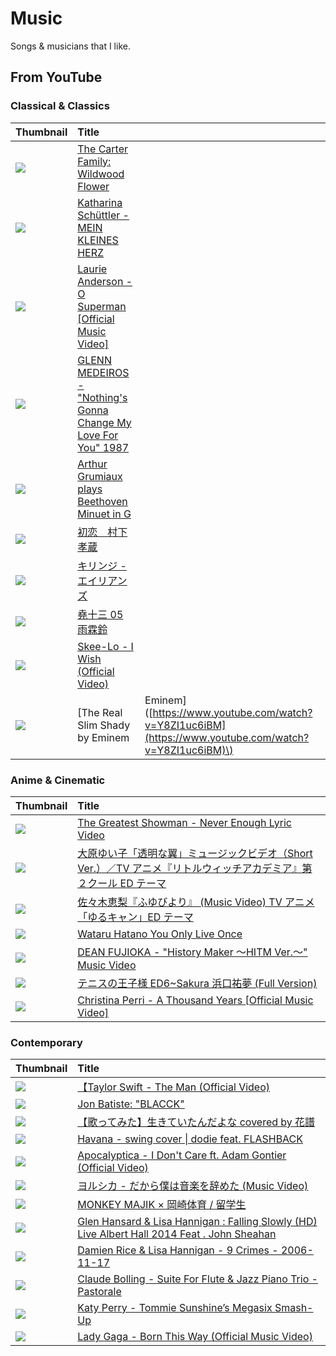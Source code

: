 # Music

Songs & musicians that I like.

## From YouTube

### Classical & Classics

| Thumbnail | Title |  |
| :--- | :--- | :--- |
| ![](https://img.youtube.com/vi/ewnfWoSQz3o/0.jpg) | [The Carter Family: Wildwood Flower](https://www.youtube.com/watch?v=ewnfWoSQz3o) |  |
| ![](https://img.youtube.com/vi/z6JzS0hlcCM/0.jpg) | [Katharina Schüttler - MEIN KLEINES HERZ](https://www.youtube.com/watch?v=z6JzS0hlcCM) |  |
| ![](https://img.youtube.com/vi/Vkfpi2H8tOE/0.jpg) | [Laurie Anderson - O Superman \[Official Music Video\]](https://www.youtube.com/watch?v=Vkfpi2H8tOE) |  |
| ![](https://img.youtube.com/vi/14il7-w9peA/0.jpg) | [GLENN MEDEIROS - "Nothing's Gonna Change My Love For You" 1987](https://www.youtube.com/watch?v=14il7-w9peA) |  |
| ![](https://img.youtube.com/vi/wbwUBlYU9eQ/0.jpg) | [Arthur Grumiaux plays Beethoven Minuet in G](https://www.youtube.com/watch?v=wbwUBlYU9eQ) |  |
| ![](https://img.youtube.com/vi/OKizrDxp54c/0.jpg) | [初恋　村下孝蔵](https://www.youtube.com/watch?v=OKizrDxp54c) |  |
| ![](https://img.youtube.com/vi/w05Q_aZKkFw/0.jpg) | [キリンジ - エイリアンズ](https://www.youtube.com/watch?v=w05Q_aZKkFw) |  |
| ![](https://img.youtube.com/vi/L8f6NbamNpU/0.jpg) | [堯十三 05 雨霖鈴](https://www.youtube.com/watch?v=L8f6NbamNpU) |  |
| ![](https://img.youtube.com/vi/ryDOy3AosBw/0.jpg) | [Skee-Lo - I Wish \(Official Video\)](https://www.youtube.com/watch?v=ryDOy3AosBw) |  |
| ![](https://img.youtube.com/vi/Y8ZI1uc6iBM/0.jpg) | \[The Real Slim Shady by Eminem | Eminem\]\([https://www.youtube.com/watch?v=Y8ZI1uc6iBM](https://www.youtube.com/watch?v=Y8ZI1uc6iBM)\) |

### Anime & Cinematic

| Thumbnail | Title |
| :--- | :--- |
| ![](https://img.youtube.com/vi/6jZVsr7q-tE/0.jpg) | [The Greatest Showman - Never Enough Lyric Video](https://www.youtube.com/watch?v=6jZVsr7q-tE) |
| ![](https://img.youtube.com/vi/wOQTN9XUoF8/0.jpg) | [大原ゆい子「透明な翼」ミュージックビデオ（Short Ver.）／TV アニメ『リトルウィッチアカデミア』第２クール ED テーマ](https://www.youtube.com/watch?v=wOQTN9XUoF8) |
| ![](https://img.youtube.com/vi/0EX3tQWswj0/0.jpg) | [佐々木恵梨『ふゆびより』 \(Music Video\) TV アニメ「ゆるキャン」ED テーマ](https://www.youtube.com/watch?v=0EX3tQWswj0) |
| ![](https://img.youtube.com/vi/rBwTxZd4kWw/0.jpg) | [Wataru Hatano You Only Live Once](https://www.youtube.com/watch?v=rBwTxZd4kWw) |
| ![](https://img.youtube.com/vi/nnEOS5kupuc/0.jpg) | [DEAN FUJIOKA - "History Maker 〜HITM Ver.〜" Music Video](https://www.youtube.com/watch?v=nnEOS5kupuc) |
| ![](https://img.youtube.com/vi/hVh9d8eEldU/0.jpg) | [テニスの王子様 ED6~Sakura 浜口祐夢 \(Full Version\)](https://www.youtube.com/watch?v=hVh9d8eEldU) |
| ![](https://img.youtube.com/vi/rtOvBOTyX00/0.jpg) | [Christina Perri - A Thousand Years \[Official Music Video\]](https://www.youtube.com/watch?v=rtOvBOTyX00) |

### Contemporary

| Thumbnail | Title |
| :--- | :--- |
| ![](https://img.youtube.com/vi/AqAJLh9wuZ0/0.jpg) | [【Taylor Swift - The Man \(Official Video\)](https://www.youtube.com/watch?v=AqAJLh9wuZ0) |
| ![](https://img.youtube.com/vi/lFhDStU8-ko/0.jpg) | [Jon Batiste: "BLACCK"](https://www.youtube.com/watch?v=lFhDStU8-ko) |
| ![](https://img.youtube.com/vi/kLLP033jBs8/0.jpg) | [【歌ってみた】生きていたんだよな covered by 花譜](https://www.youtube.com/watch?v=kLLP033jBs8) |
| ![](https://img.youtube.com/vi/-5aaJJQFvOg/0.jpg) | [Havana - swing cover \| dodie feat. FLASHBACK](https://www.youtube.com/watch?v=-5aaJJQFvOg) |
| ![](https://img.youtube.com/vi/qxDcWvZCSRg/0.jpg) | [Apocalyptica - I Don't Care ft. Adam Gontier \(Official Video\)](https://www.youtube.com/watch?v=qxDcWvZCSRg) |
| ![](https://img.youtube.com/vi/KTZ-y85Erus/0.jpg) | [ヨルシカ - だから僕は音楽を辞めた \(Music Video\)](https://www.youtube.com/watch?v=KTZ-y85Erus) |
| ![](https://img.youtube.com/vi/lvEVP7NPklU/0.jpg) | [MONKEY MAJIK × 岡崎体育 / 留学生](https://www.youtube.com/watch?v=lvEVP7NPklU) |
| ![](https://img.youtube.com/vi/VFkfhbQsXiA/0.jpg) | [Glen Hansard & Lisa Hannigan : Falling Slowly \(HD\) Live Albert Hall 2014 Feat . John Sheahan](https://www.youtube.com/watch?v=VFkfhbQsXiA) |
| ![](https://img.youtube.com/vi/GA8npDyji4g/0.jpg) | [Damien Rice & Lisa Hannigan - 9 Crimes - 2006-11-17](https://www.youtube.com/watch?v=GA8npDyji4g) |
| ![](https://img.youtube.com/vi/zfPkin977eo/0.jpg) | [Claude Bolling - Suite For Flute & Jazz Piano Trio - Pastorale](https://www.youtube.com/watch?v=zfPkin977eo) |
| ![](https://img.youtube.com/vi/SbppJusWws0/0.jpg) | [Katy Perry - Tommie Sunshine’s Megasix Smash-Up](https://www.youtube.com/watch?v=SbppJusWws0) |
| ![](https://img.youtube.com/vi/wV1FrqwZyKw/0.jpg) | [Lady Gaga - Born This Way \(Official Music Video\)](https://www.youtube.com/watch?v=wV1FrqwZyKw) |

